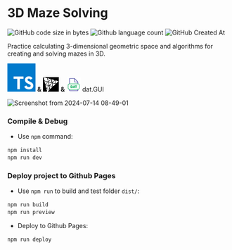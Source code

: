 # 3D Maze Solving

![GitHub code size in bytes](https://img.shields.io/github/languages/code-size/Viet281101/MazeSolver3D) ![Github language count](https://img.shields.io/github/languages/count/Viet281101/MazeSolver3D) ![GitHub Created At](https://img.shields.io/github/created-at/Viet281101/MazeSolver3D)

Practice calculating 3-dimensional geometric space and algorithms for creating and solving mazes in 3D.

[![alt text](public/typescript.svg)](https://www.typescriptlang.org/) **&** [![alt text](public/threejs.png)](https://github.com/mrdoob/three.js) **&** [![alt text](public/dat.png)](https://github.com/dataarts/dat.gui) dat.GUI

![Screenshot from 2024-07-14 08-49-01](https://github.com/user-attachments/assets/9c56f911-f82b-4d04-ab42-9eb405dbc2e2)

### Compile & Debug

- Use `npm` command:

```bash
npm install
npm run dev
```

### Deploy project to Github Pages

- Use `npm run` to build and test folder `dist/`:
```bash
npm run build
npm run preview
```

- Deploy to Github Pages:
```bash
npm run deploy
```
